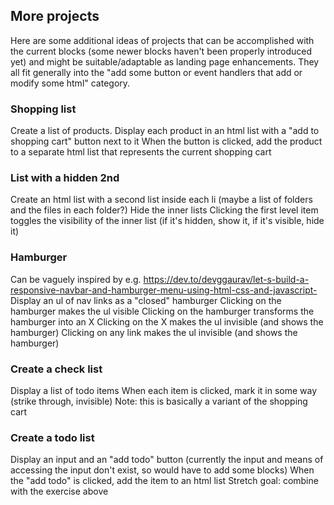 ## More projects 

Here are some additional ideas of projects that can be accomplished with the current blocks (some newer blocks haven't been properly introduced yet) and might be suitable/adaptable as landing page enhancements. They all fit generally into the "add some button or event handlers that add or modify some html" category.

### Shopping list

Create a list of products.
Display each product in an html list with a "add to shopping cart" button next to it
When the button is clicked, add the product to a separate html list that represents the current shopping cart

### List with a hidden 2nd

Create an html list with a second list inside each li (maybe a list of folders and the files in each folder?)
Hide the inner lists
Clicking the first level item toggles the visibility of the inner list (if it's hidden, show it, if it's visible, hide it)

### Hamburger

Can be vaguely inspired by e.g. https://dev.to/devggaurav/let-s-build-a-responsive-navbar-and-hamburger-menu-using-html-css-and-javascript-
Display an ul of nav links as a "closed" hamburger
Clicking on the hamburger makes the ul visible
Clicking on the hamburger transforms the hamburger into an X
Clicking on the X makes the ul invisible (and shows the hamburger)
Clicking on any link makes the ul invisible (and shows the hamburger)

### Create a check list

Display a list of todo items
When each item is clicked, mark it in some way (strike through, invisible)
Note: this is basically a variant of the shopping cart

### Create a todo list

Display an input and an "add todo" button (currently the input and means of accessing the input don't exist, so would have to add some blocks)
When the "add todo" is clicked, add the item to an html list
Stretch goal: combine with the exercise above